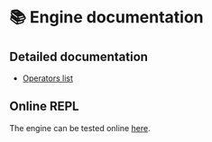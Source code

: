 # 📚 Engine documentation

## Detailed documentation

* [Operators list](https://progbots.github.io/engine/operators/)

## Online REPL

The engine can be tested online [here](https://progbots.github.io/engine/repl/).

